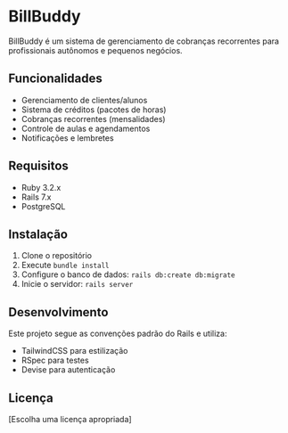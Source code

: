 # BillBuddy

BillBuddy é um sistema de gerenciamento de cobranças recorrentes para profissionais autônomos e pequenos negócios.

## Funcionalidades

- Gerenciamento de clientes/alunos
- Sistema de créditos (pacotes de horas)
- Cobranças recorrentes (mensalidades)
- Controle de aulas e agendamentos
- Notificações e lembretes

## Requisitos

- Ruby 3.2.x
- Rails 7.x
- PostgreSQL

## Instalação

1. Clone o repositório
2. Execute `bundle install`
3. Configure o banco de dados: `rails db:create db:migrate`
4. Inicie o servidor: `rails server`

## Desenvolvimento

Este projeto segue as convenções padrão do Rails e utiliza:
- TailwindCSS para estilização
- RSpec para testes
- Devise para autenticação

## Licença

[Escolha uma licença apropriada]